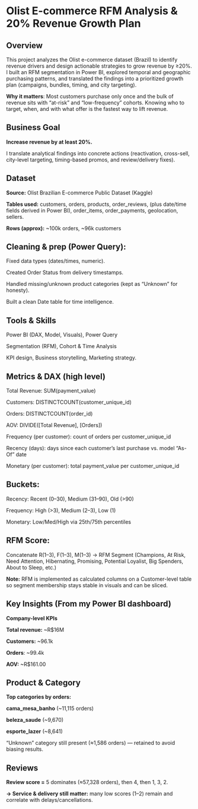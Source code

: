# Olist E-commerce RFM Analysis & 20% Revenue Growth Plan
## Overview
This project analyzes the Olist e-commerce dataset (Brazil) to identify revenue drivers and design actionable strategies to grow revenue by ≥20%. I built an RFM segmentation in Power BI, explored temporal and geographic purchasing patterns, and translated the findings into a prioritized growth plan (campaigns, bundles, timing, and city targeting).

**Why it matters**: Most customers purchase only once and the bulk of revenue sits with “at-risk” and “low-frequency” cohorts. Knowing who to target, when, and with what offer is the fastest way to lift revenue.

## Business Goal
**Increase revenue by at least 20%.**

I translate analytical findings into concrete actions (reactivation, cross-sell, city-level targeting, timing-based promos, and review/delivery fixes).


## Dataset
**Source:** Olist Brazilian E-commerce Public Dataset (Kaggle)

**Tables used:** customers, orders, products, order_reviews, (plus date/time fields derived in Power BI), order_items, order_payments,  geolocation, sellers.

**Rows (approx):** ~100k orders, ~96k customers


## Cleaning & prep (Power Query):

Fixed data types (dates/times, numeric).

Created Order Status from delivery timestamps.

Handled missing/unknown product categories (kept as “Unknown” for honesty).

Built a clean Date table for time intelligence.


## Tools & Skills
Power BI (DAX, Model, Visuals), Power Query

Segmentation (RFM), Cohort & Time Analysis

KPI design, Business storytelling, Marketing strategy.


## Metrics & DAX (high level)
Total Revenue: SUM(payment_value)

Customers: DISTINCTCOUNT(customer_unique_id)

Orders: DISTINCTCOUNT(order_id)

AOV: DIVIDE([Total Revenue], [Orders])

Frequency (per customer): count of orders per customer_unique_id

Recency (days): days since each customer’s last purchase vs. model “As-Of” date

Monetary (per customer): total payment_value per customer_unique_id


## Buckets:
Recency: Recent (0–30), Medium (31–90), Old (>90)

Frequency: High (>3), Medium (2–3), Low (1)

Monetary: Low/Med/High via 25th/75th percentiles



## RFM Score:
Concatenate R(1–3), F(1–3), M(1–3) → RFM Segment (Champions, At Risk, Need Attention, Hibernating, Promising, Potential Loyalist, Big Spenders, About to Sleep, etc.)

**Note:** RFM is implemented as calculated columns on a Customer-level table so segment membership stays stable in visuals and can be sliced.


## Key Insights (From my Power BI dashboard)

**Company-level KPIs**

**Total revenue:** ~R$16M

**Customers:** ~96.1k

**Orders**: ~99.4k

**AOV:** ~R$161.00 



## Product & Category

**Top categories by orders:**

**cama_mesa_banho** (~11,115 orders)

**beleza_saude** (~9,670)

**esporte_lazer** (~8,641)

“Unknown” category still present (≈1,586 orders) — retained to avoid biasing results.


## Reviews

**Review score =** 5 dominates (≈57,328 orders), then 4, then 1, 3, 2.

**→ Service & delivery still matter:** many low scores (1–2) remain and correlate with delays/cancellations.
